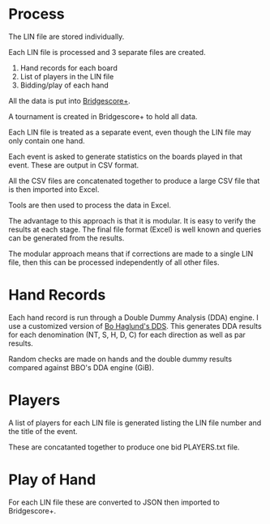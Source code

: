 Process
== 

The LIN file are stored individually.

Each LIN file is processed and 3 separate files are created.

1. Hand records for each board
2. List of players in the LIN file
3. Bidding/play of each hand

All the data is put into [Bridgescore+](http://www.bridgescoreplus.com).

A tournament is created in Bridgescore+ to hold all data.

Each LIN file is treated as a separate event, even though the LIN file may only contain one hand.

Each event is asked to generate statistics on the boards played in that event. These are output in CSV format.

All the CSV files are concatenated together to produce a large CSV file that is then imported into Excel.

Tools are then used to process the data in Excel.

The advantage to this approach is that it is modular. It is easy to verify the results at each stage. The final file format (Excel) is well known and queries can be generated from the results.

The modular approach means that if corrections are made to a single LIN file, then this can be processed independently of all other files.

Hand Records
===

Each hand record is run through a Double Dummy Analysis (DDA) engine.
I use a customized version of 
[Bo Haglund's DDS](http://privat.bahnhof.se/wb758135/).
This generates DDA results for each denomination (NT, S, H, D, C) for each direction as well as par results.

Random checks are made on hands and the double dummy results compared against BBO's DDA engine (GiB).

Players
===
A list of players for each LIN file is generated listing the LIN file number and the title of the event.

These are concatanted together to produce one bid PLAYERS.txt file.

Play of Hand
===

For each LIN file these are converted to JSON then imported to Bridgescore+.
